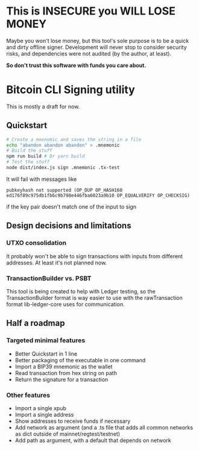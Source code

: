 # This is INSECURE you WILL LOSE MONEY

Maybe you won't lose money, but this tool's sole purpose
is to be a quick and dirty offline signer. Development will
never stop to consider security risks, and dependencies were
not audited (by the author, at least).

**So don't trust this software with funds you care about.**

# Bitcoin CLI Signing utility

This is mostly a draft for now.

## Quickstart

```bash
# Create a mnenomic and saves the string in a file
echo "abandon abandon abandon" > .mnemonic
# Build the stuff
npm run build # Or yarn build
# Test the stuff
node dist/index.js sign .mnemonic .tx-test
```

It will fail with messages like
```
pubkeyhash not supported (OP_DUP OP_HASH160 ed176f89c975db1fb6c9b798e446fba6023a9b10 OP_EQUALVERIFY OP_CHECKSIG)
```
if the key pair doesn't match one of the input to sign

## Design decisions and limitations

### UTXO consolidation

It probably won't be able to sign transactions with inputs from different addresses.
At least it's not planned now.

### TransactionBuilder vs. PSBT

This tool is being created to help with Ledger testing, so the TransactionBuilder
format is way easier to use with the rawTransaction format lib-ledger-core
uses for communication.


## Half a roadmap

### Targeted minimal features

- Better Quickstart in 1 line
- Better packaging of the executable in one command
- Import a BIP39 mnemonic as the wallet
- Read transaction from hex string on path
- Return the signature for a transaction

### Other features

- Import a single xpub
- Import a single address
- Show addresses to receive funds if necessary
- Add network as argument (and a .ts file that adds all common networks as dict outside of mainnet/regtest/testnet)
- Add path as argument, with a default that depends on network
